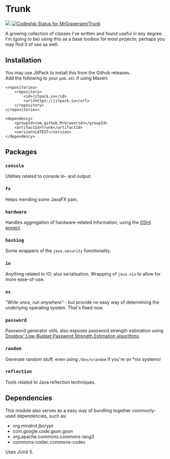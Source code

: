 # Trunk
[![](https://jitpack.io/v/MrGraversen/Trunk.svg)](https://jitpack.io/#MrGraversen/Trunk)
[![Codeship Status for MrGraversen/Trunk](https://app.codeship.com/projects/8b089450-0ba0-0136-744c-56d424be27fe/status?branch=master)](https://app.codeship.com/projects/281908)

A growing collection of classes I've written and found useful in any degree. I'm (going to be) using this as a base toolbox for most projects; perhaps you may find it of use as well.

## Installation

You may use JitPack to install this from the Github releases.  
Add the following to your `pom.xml` if using Maven:

```
<repositories>
	<repository>
		<id>jitpack.io</id>
		<url>https://jitpack.io</url>
	</repository>
</repositories>
```

```
<dependency>
	<groupId>com.github.MrGraversen</groupId>
	<artifactId>Trunk</artifactId>
	<version>LATEST</version>
</dependency>
```

## Packages

### `console`
Utilities related to console in- and output.

### `fx`
Helps mending some JavaFX pain.

### `hardware`
Handles aggregation of hardware-related information, using the [OSHI project](https://github.com/oshi/oshi).

### `hashing`
Some wrappers of the `java.security` functionality.

### `io`
Anything related to IO; also serialisation. Wrapping of `java.nio` to allow for more ease-of-use.

### `os`
*"Write once, run anywhere"* - but provide no easy way of determining the underlying operating system. That's fixed now.

### `password`
Password generator utils, also exposes password strength estimation using [Dropbox' Low-Budget Password Strength Estimation algorithms](https://github.com/dropbox/zxcvbn).

### `random`
Generate random stuff, even using `/dev/urandom` if you're on \*nix systems!

### `reflection`
Tools related to Java reflection techniques.

## Dependencies

This module also serves as a easy way of bundling together commonly-used dependencies, such as:

* org.mindrot.jbcrypt
* com.google.code.gson.gson
* org.apache.commons.commons-lang3
* commons-codec.commons-codec

Uses JUnit 5.
